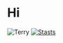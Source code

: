 # Hi
![Terry](https://c.tenor.com/WIqvnT_7Vj8AAAAi/terry-a-davis-terry-davis.gif)
[![Stasts](https://github-readme-stats.vercel.app/api?username=thrallerino&count_private=true&show_icons=true&theme=dark)](https://github.com/thrallerino/github-readme-stats)
